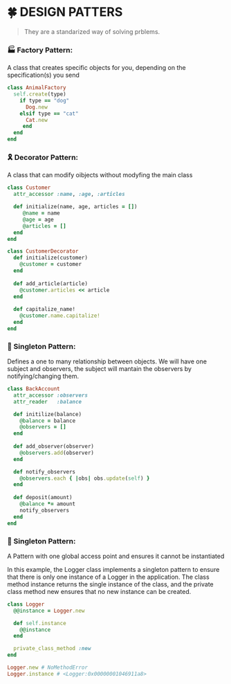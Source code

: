# 🍀 DESIGN PATTERS
> They are a standarized way of solving prblems.

### 🏭 Factory Pattern:
A class that creates specific objects for you, depending on the specification(s) you send

```ruby
class AnimalFactory
  self.create(type)
    if type == "dog"
      Dog.new
    elsif type == "cat"
      Cat.new
     end
  end
end
```

### 🎗️ Decorator Pattern:
A class that can modify oibjects without modyfing the main class

```ruby
class Customer
  attr_accessor :name, :age, :articles

  def initialize(name, age, articles = [])
     @name = name
     @age = age
     @articles = []
  end
end

class CustomerDecorator
  def initialize(customer)
    @customer = customer
  end
  
  def add_article(article)
    @customer.articles << article
  end
  
  def capitalize_name!
    @customer.name.capitalize!
  end 
end
```

### 👀 Singleton Pattern:
Defines a one to many relationship between objects.
We will have one subject and observers, the subject will mantain the observers by notifying/changing them.
```ruby
class BackAccount
  attr_accessor :observers
  attr_reader   :balance

  def initilize(balance)
    @balance = balance
    @observers = []
  end
  
  def add_observer(observer)
    @observers.add(observer)
  end

  def notify_observers
    @observers.each { |obs| obs.update(self) }
  end
  
  def deposit(amount)
    @balance *= amount
    notify_observers
  end
end 

```


### 🦆 Singleton Pattern:
A Pattern with one global access point and ensures it cannot be instantiated

In this example, the Logger class implements a singleton pattern to ensure that there is only one instance of a Logger in the application. The class method instance returns the single instance of the class, and the private class method new ensures that no new instance can be created.


```ruby
class Logger
  @@instance = Logger.new

  def self.instance
    @@instance
  end

  private_class_method :new
end

Logger.new # NoMethodError
Logger.instance # <Logger:0x00000001046911a8>
```
